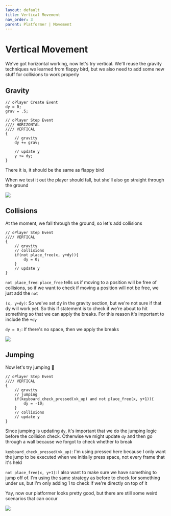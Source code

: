 ```yaml
---
layout: default
title: Vertical Movement
nav_order: 3
parent: Platformer | Movement
---
```


# Vertical Movement

We've got horizontal working, now let's try vertical. We'll reuse the gravity techniques we learned from flappy bird, but we also need to add some new stuff for collisions to work properly

## Gravity

```
// oPlayer Create Event
dy = 0;
grav = .5;

// oPlayer Step Event
//// HORIZONTAL
//// VERTICAL
{
    // gravity
    dy += grav;

    // update y
    y += dy;
}
```

There it is, it should be the same as flappy bird

When we test it out the player should fall, but she'll also go straight through the ground

![](../../images/platformer/gravity_no_collision.gif)

## Collisions

At the moment, we fall through the ground, so let's add collisions

```
// oPlayer Step Event
//// VERTICAL
{
    // gravity
    // collisions
    if(not place_free(x, y+dy)){
        dy = 0;
    }
    // update y
}
```

``not place_free``: ``place_free`` tells us if moving to a position will be free of collisions, so if we want to check if moving a position will not be free, we just add the ``not``

``(x, y+dy)``: So we've set dy in the gravity section, but we're not sure if that dy will work yet. So this if statement is to check if we're about to hit something so that we can apply the breaks. For this reason it's important to include the ``+dy``

``dy = 0;``: If there's no space, then we apply the breaks

![](../../images/platformer/gravity_collision.gif)

## Jumping

Now let's try jumping 🦘

```
// oPlayer Step Event
//// VERTICAL
{
    // gravity
    // jumping
    if(keyboard_check_pressed(vk_up) and not place_free(x, y+1)){
        dy = -10;
    }
    // collisions
    // update y
}
```

Since jumping is updating ``dy``, it's important that we do the jumping logic before the collision check. Otherwise we might update ``dy`` and then go through a wall because we forgot to check whether to break

``keyboard_check_pressed(vk_up)``: I'm using pressed here because I only want the jump to be executed when we initially press space, not every frame that it's held

``not place_free(x, y+1)``: I also want to make sure we have something to jump off of. I'm using the same strategy as before to check for something under us, but I'm only adding 1 to check if we're directly on top of it

Yay, now our platformer looks pretty good, but there are still some weird scenarios that can occur

![](../../images/platformer/jumping.gif)
